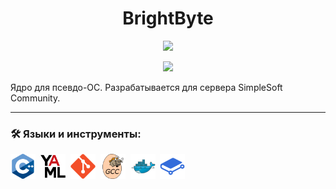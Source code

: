 <h1 align="center">BrightByte </h1>
<p align="center">
  <img src="https://img.shields.io/badge/BrightByte_version-not_released_yet-red">
</p>
  
<p align="center">
  <img src="https://i.imgur.com/16W5bMC.jpeg">
</p>

Ядро для псевдо-ОС.
Разрабатывается для сервера SimpleSoft Community.

---
### :hammer_and_wrench: Языки и инструменты:
<div>
  <img src="https://github.com/devicons/devicon/blob/master/icons/cplusplus/cplusplus-original.svg" title="C++" alt="C++" width="40" height="40"/>&nbsp;
  <img src="https://github.com/devicons/devicon/blob/master/icons/yaml/yaml-original.svg" title="YAML" alt="YAML" width="40" height="40"/>&nbsp;
  <img src="https://github.com/devicons/devicon/blob/master/icons/git/git-original.svg" title="Git" alt="Git" width="40" height="40"/>&nbsp;
  <img src="https://github.com/devicons/devicon/blob/master/icons/gcc/gcc-original.svg" title="GCC" alt="GCC" width="40" height="40"/>&nbsp;
  <img src="https://github.com/devicons/devicon/blob/master/icons/docker/docker-original.svg" title="Docker" alt="Docker" width="40" height="40"/>&nbsp;
  <img src="https://github.com/devicons/devicon/blob/master/icons/gitbook/gitbook-original.svg" title="Gitbook" alt="Gitbook" width="40" height="40"/>&nbsp;
  
</div>
